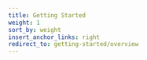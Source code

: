 ```yaml
---
title: Getting Started
weight: 1
sort_by: weight
insert_anchor_links: right
redirect_to: getting-started/overview
---
```

